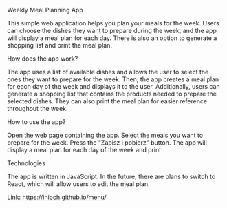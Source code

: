 Weekly Meal Planning App

This simple web application helps you plan your meals for the week. Users can choose the dishes they want to prepare during the week, and the app will display a meal plan for each day. There is also an option to generate a shopping list and print the meal plan.

How does the app work?

The app uses a list of available dishes and allows the user to select the ones they want to prepare for the week. Then, the app creates a meal plan for each day of the week and displays it to the user. Additionally, users can generate a shopping list that contains the products needed to prepare the selected dishes. They can also print the meal plan for easier reference throughout the week.

How to use the app?

Open the web page containing the app.
Select the meals you want to prepare for the week.
Press the "Zapisz i pobierz" button.
The app will display a meal plan for each day of the week and print.
		
Technologies

The app is written in JavaScript. In the future, there are plans to switch to React, which will allow users to edit the meal plan.
	
Link: https://inioch.github.io/menu/
